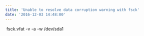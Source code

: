 ```yaml
---
title: 'Unable to resolve data corruption warning with fsck'
date: '2016-12-03 14:48:00'
---
```


 fsck.vfat -v -a -w /dev/sda1